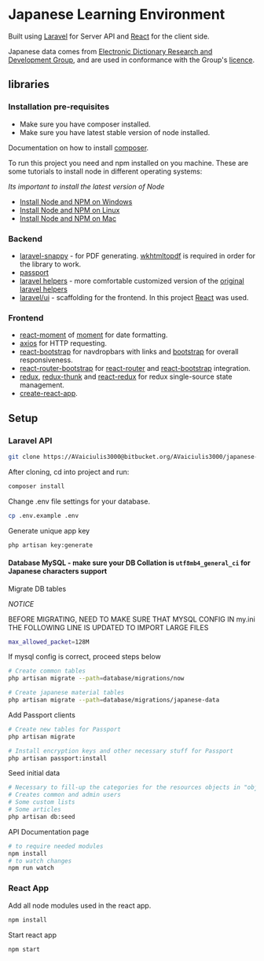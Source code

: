 # Japanese Learning Environment

Built using [Laravel](https://laravel.com/docs) for Server API and [React](https://reactjs.org/) for the client side.

Japanese data comes from [Electronic Dictionary Research and Development Group](http://www.edrdg.org/), and are used in conformance with the Group's [licence](http://www.edrdg.org/edrdg/licence.html).

## libraries

### Installation pre-requisites

- Make sure you have composer installed.
- Make sure you have latest stable version of node installed.

Documentation on how to install [composer](https://github.com/composer/composer).

To run this project you need and npm installed on you machine. These are some tutorials to install node in different operating systems:

_Its important to install the latest version of Node_

- [Install Node and NPM on Windows](https://www.youtube.com/watch?v=8ODS6RM6x7g)
- [Install Node and NPM on Linux](https://www.youtube.com/watch?v=yUdHk-Dk_BY)
- [Install Node and NPM on Mac](https://www.youtube.com/watch?v=Imj8PgG3bZU)

### Backend

- [laravel-snappy](https://github.com/barryvdh/laravel-snappy) - for PDF generating. [wkhtmltopdf](https://github.com/barryvdh/laravel-snappy#wkhtmltopdf-installation) is required in order for the library to work.
- [passport](https://laravel.com/docs/7.x/passport)
- [laravel helpers](https://github.com/laravel/helpers) - more comfortable customized version of the [original laravel helpers](https://laravel.com/docs/7.x/helpers)
- [laravel/ui](https://laravel.com/docs/7.x/frontend) - scaffolding for the frontend. In this project [React](https://reactjs.org/docs/getting-started.html) was used.

### Frontend

- [react-moment](https://github.com/headzoo/react-moment) of [moment](https://www.npmjs.com/package/moment) for date formatting.
- [axios](https://www.npmjs.com/package/axios) for HTTP requesting.
- [react-bootstrap](https://react-bootstrap.github.io/) for navdropbars with links and [bootstrap](https://www.npmjs.com/package/bootstrap) for overall responsiveness.
- [react-router-bootstrap](https://github.com/react-bootstrap/react-router-bootstrap) for [react-router](https://github.com/reactjs/react-router) and [react-bootstrap](https://react-bootstrap.github.io/) integration.
- [redux](https://redux.js.org/introduction/getting-started), [redux-thunk](https://www.npmjs.com/package/redux-thunk) and [react-redux](https://www.npmjs.com/package/react-redux) for redux single-source state management.
- [create-react-app](https://create-react-app.dev/docs/getting-started/).

## Setup

### Laravel API

```bash
git clone https://AVaiciulis3000@bitbucket.org/AVaiciulis3000/japanese-vma.git
```

After cloning, cd into project and run:

```bash
composer install
```

Change .env file settings for your database.

```bash
cp .env.example .env
```

Generate unique app key

```bash
php artisan key:generate
```

#### Database MySQL - make sure your DB Collation is `utf8mb4_general_ci` for Japanese characters support

Migrate DB tables

_NOTICE_

BEFORE MIGRATING, NEED TO MAKE SURE THAT MYSQL CONFIG IN my.ini THE FOLLOWING LINE IS UPDATED TO IMPORT LARGE FILES

```bash
max_allowed_packet=128M
```

If mysql config is correct, proceed steps below

```bash
# Create common tables
php artisan migrate --path=database/migrations/now

# Create japanese material tables
php artisan migrate --path=database/migrations/japanese-data
```

Add Passport clients

```bash
# Create new tables for Passport
php artisan migrate

# Install encryption keys and other necessary stuff for Passport
php artisan passport:install
```

Seed initial data

```bash
# Necessary to fill-up the categories for the resources objects in "objecttemplates" table.
# Creates common and admin users
# Some custom lists
# Some articles
php artisan db:seed
```

API Documentation page

```bash
# to require needed modules
npm install
# to watch changes
npm run watch
```

### React App

Add all node modules used in the react app.

```bash
npm install
```

Start react app

```bash
npm start
```
